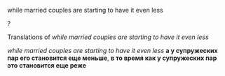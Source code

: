 while married couples are starting to have it even less

?


Translations of _while married couples are starting to have it even less_

_while married couples are starting to have it even less_
**а у супружеских пар его становится еще меньше**, **в то время как у супружеских пар это становится еще реже**